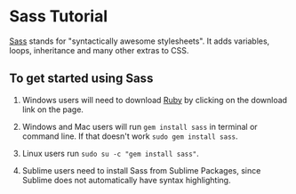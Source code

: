 # Sass Tutorial

[Sass](http://sass-lang.com/) stands for "syntactically awesome stylesheets". It adds variables, loops, inheritance and many other extras to CSS.

## To get started using Sass

1. Windows users will need to download [Ruby](http://rubyinstaller.org/) by clicking on the download link on the page.

2. Windows and Mac users will run `gem install sass` in terminal or command line. If that doesn't work `sudo gem install sass`.

3. Linux users run `sudo su -c "gem install sass"`.

3. Sublime users need to install Sass from Sublime Packages, since Sublime does not automatically have syntax highlighting.
